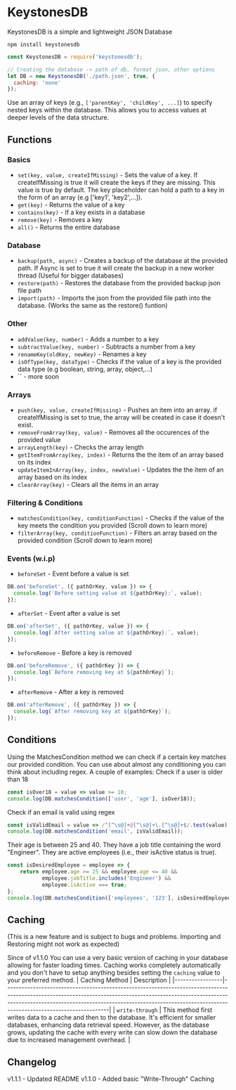 # KeystonesDB
KeystonesDB is a simple and lightweight JSON Database
```npm
npm install keystonesdb
```
```js
const KeystonesDB = require('keystonesdb');

// Creating the database -> path of db, format json, other options
let DB = new KeystonesDB('./path.json', true, {
  caching: 'none'
});

```
Use an array of keys (e.g., `['parentKey', 'childKey', ...]`) to specify nested keys within the database. This allows you to access values at deeper levels of the data structure.

## Functions
### Basics
- `set(key, value, createIfMissing)` - Sets the value of a key. If createIfMissing is true it will create the keys if they are missing. This value is true by default. The key placeholder can hold a path to a key in the form of an array (e.g ['key1', 'key2',...]).
- `get(key)` - Returns the value of a key
- `contains(key)` - If a key exists in a database
- `remove(key)` - Removes a key
- `all()` - Returns the entire database
### Database
- `backup(path, async)` - Creates a backup of the database at the provided path. If Async is set to true it will create the backup in a new worker thread (Useful for bigger databases)
- `restore(path)` - Restores the database from the provided backup json file path
- `import(path)` - Imports the json from the provided file path into the database. (Works the same as the restore() funtion)
### Other
- `addValue(key, number)` - Adds a number to a key
- `subtractValue(key, number)` - Subtracts a number from a key
- `renameKey(oldKey, newKey)` - Renames a key
- `isOfType(key, dataType)` - Checks if the value of a key is the provided data type (e.g boolean, string, array, object,...)
- `` - more soon
### Arrays
- `push(key, value, createIfMissing)` - Pushes an item into an array. if createIfMissing is set to true, the array will be created in case it doesn't exist.
- `removeFromArray(key, value)` - Removes all the occurences of the provided value
- `arrayLength(key)` - Checks the array length
- `getItemFromArray(key, index)` - Returns the the item of an array based on its index
- `updateItemInArray(key, index, newValue)` - Updates the the item of an array based on its index
- `clearArray(key)` - Clears all the items in an array
### Filtering & Conditions
- `matchesCondition(key, conditionFunction)` - Checks if the value of the key meets the condition you provided (Scroll down to learn more)
- `filterArray(key, conditionFunction)` - Filters an array based on the provided condition (Scroll down to learn more)
### Events (w.i.p)
- `beforeSet` - Event before a value is set
```js
DB.on('beforeSet', ({ pathOrKey, value }) => {
  console.log(`Before setting value at ${pathOrKey}:`, value);
});
```
- `afterSet` - Event after a value is set
```js
DB.on('afterSet', ({ pathOrKey, value }) => {
  console.log(`After setting value at ${pathOrKey}:`, value);
});
```
- `beforeRemove` - Before a key is removed
```js
DB.on('beforeRemove', ({ pathOrKey }) => {
  console.log(`Before removing key at ${pathOrKey}`);
});
```
- `afterRemove` - After a key is removed
```js
DB.on('afterRemove', ({ pathOrKey }) => {
  console.log(`After removing key at ${pathOrKey}`);
});
```

## Conditions
Using the MatchesCondition method we can check if a certain key matches our provided condition. You can use about almost any conditioning you can think about including regex.
A couple of examples:
Check if a user is older than 18
```js
const isOver18 = value => value >= 18;
console.log(DB.matchesCondition(['user', 'age'], isOver18)); 
```
Check if an email is valid using regex
```js
const isValidEmail = value => /^[^\s@]+@[^\s@]+\.[^\s@]+$/.test(value);
console.log(DB.matchesCondition('email', isValidEmail));
```
Their age is between 25 and 40.
They have a job title containing the word "Engineer".
They are active employees (i.e., their isActive status is true).
```js
const isDesiredEmployee = employee => {
    return employee.age >= 25 && employee.age <= 40 &&
           employee.jobTitle.includes('Engineer') &&
           employee.isActive === true;
};
console.log(DB.matchesCondition(['employees', '123'], isDesiredEmployee));
```
## Caching
(This is a new feature and is subject to bugs and problems. Importing and Restoring might not work as expected)

Since of v1.1.0 You can use a very basic version of caching in your database allowing for faster loading times. Caching works completely automatically and you don't have to setup anything besides setting the `caching` value to your preferred method.
| Caching Method  | Description                                                                                                                                                                                                                                                                   |
|-----------------|-------------------------------------------------------------------------------------------------------------------------------------------------------------------------------------------------------------------------------------------------------------------------------|
| `write-through` | This method first writes data to a cache and then to the database. It's efficient for smaller databases, enhancing data retrieval speed. However, as the database grows, updating the cache with every write can slow down the database due to increased management overhead. |

## Changelog
v1.1.1 - Updated README
v1.1.0 - Added basic "Write-Through" Caching